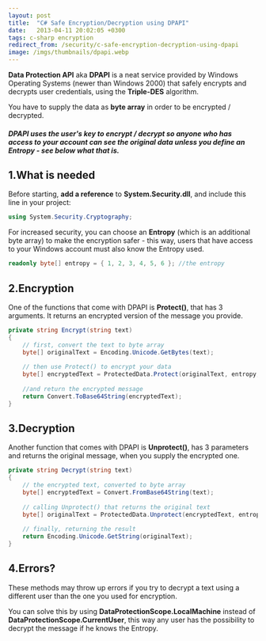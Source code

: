 ```yaml
---
layout: post
title:  "C# Safe Encryption/Decryption using DPAPI"
date:   2013-04-11 20:02:05 +0300
tags: c-sharp encryption
redirect_from: /security/c-safe-encryption-decryption-using-dpapi
image: /imgs/thumbnails/dpapi.webp
---
```


**Data Protection API** aka **DPAPI** is a neat service provided by Windows Operating Systems (newer than Windows 2000) that safely encrypts and decrypts user credentials, using the **Triple-DES** algorithm.

You have to supply the data as **byte array** in order to be encrypted / decrypted.

##### DPAPI uses the user's key to encrypt / decrypt so anyone who has access to your account can see the original data unless you define an **Entropy** - see below what that is.

## 1.What is needed

Before starting, **add a reference** to **System.Security.dll**, and include this line in your project:

```csharp
using System.Security.Cryptography;
```

For increased security, you can choose an **Entropy** (which is an additional byte array) to make the encryption safer - this way, users that have access to your Windows account must also know the Entropy used.

```csharp
readonly byte[] entropy = { 1, 2, 3, 4, 5, 6 }; //the entropy
```

## 2.Encryption

One of the functions that come with DPAPI is **Protect()**, that has 3 arguments. It returns an encrypted version of the message you provide.

```csharp
private string Encrypt(string text) 
{ 
    // first, convert the text to byte array 
    byte[] originalText = Encoding.Unicode.GetBytes(text); 
    
    // then use Protect() to encrypt your data 
    byte[] encryptedText = ProtectedData.Protect(originalText, entropy, DataProtectionScope.CurrentUser); 
    
    //and return the encrypted message 
    return Convert.ToBase64String(encryptedText); 
}
```

## 3.Decryption

Another function that comes with DPAPI is **Unprotect()**, has 3 parameters and returns the original message, when you supply the encrypted one.

```csharp
private string Decrypt(string text) 
{ 
    // the encrypted text, converted to byte array 
    byte[] encryptedText = Convert.FromBase64String(text); 
    
    // calling Unprotect() that returns the original text 
    byte[] originalText = ProtectedData.Unprotect(encryptedText, entropy, DataProtectionScope.CurrentUser); 
    
    // finally, returning the result 
    return Encoding.Unicode.GetString(originalText); 
}
```

## 4.Errors?

These methods may throw up errors if you try to decrypt a text using a different user than the one you used for encryption.

You can solve this by using **DataProtectionScope.LocalMachine** instead of **DataProtectionScope.CurrentUser**, this way any user has the possibility to decrypt the message if he knows the Entropy.
